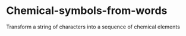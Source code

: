 # Chemical-symbols-from-words
Transform a string of characters into a sequence of chemical elements
